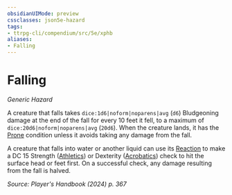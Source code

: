 ```yaml
---
obsidianUIMode: preview
cssclasses: json5e-hazard
tags:
- ttrpg-cli/compendium/src/5e/xphb
aliases:
- Falling
---
```

# Falling
*Generic Hazard*  

A creature that falls takes `dice:1d6|noform|noparens|avg` (`d6`) Bludgeoning damage at the end of the fall for every 10 feet it fell, to a maximum of `dice:20d6|noform|noparens|avg` (`20d6`). When the creature lands, it has the [Prone](Інструменти%20ДМ/CLI/rules/conditions.md#Prone) condition unless it avoids taking any damage from the fall.

A creature that falls into water or another liquid can use its [Reaction](Інструменти%20ДМ/CLI/rules/variant-rules/reaction-xphb.md) to make a DC 15 Strength ([Athletics](Інструменти%20ДМ/CLI/rules/skills.md#Athletics)) or Dexterity ([Acrobatics](Інструменти%20ДМ/CLI/rules/skills.md#Acrobatics)) check to hit the surface head or feet first. On a successful check, any damage resulting from the fall is halved.

*Source: Player's Handbook (2024) p. 367*